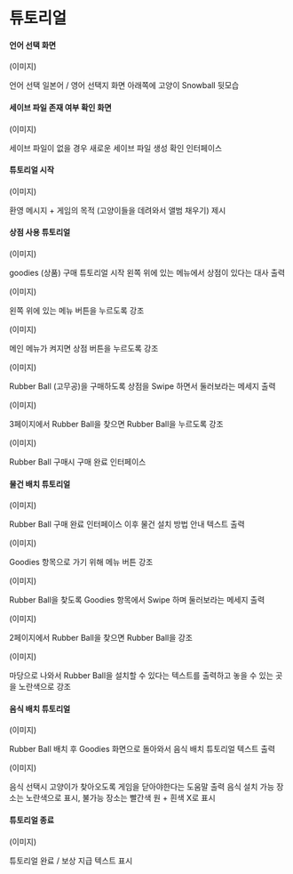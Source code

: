 ﻿# 튜토리얼
 
 #### 언어 선택 화면
 
 (이미지)
 
 언어 선택 일본어 / 영어 선택지
 화면 아래쪽에 고양이 Snowball 뒷모습
 
 #### 세이브 파일 존재 여부 확인 화면
 
 (이미지)
 
세이브 파일이 없을 경우 새로운 세이브 파일 생성 확인 인터페이스


#### 튜토리얼 시작

(이미지)

환영 메시지 + 게임의 목적 (고양이들을 데려와서 앨범 채우기) 제시 

#### 상점 사용 튜토리얼

(이미지)

goodies (상품) 구매 튜토리얼 시작
왼쪽 위에 있는 메뉴에서 상점이 있다는 대사 출력

(이미지)

왼쪽 위에 있는 메뉴 버튼을 누르도록 강조

(이미지)

메인 메뉴가 켜지면 상점 버튼을 누르도록 강조

(이미지)

Rubber Ball (고무공)을 구매하도록 상점을 Swipe 하면서 둘러보라는 메세지 출력

(이미지)

3페이지에서 Rubber Ball을 찾으면 Rubber Ball을 누르도록 강조

(이미지)

Rubber Ball 구매시 구매 완료 인터페이스

#### 물건 배치 튜토리얼

(이미지)

Rubber Ball 구매 완료 인터페이스 이후 물건 설치 방법 안내 텍스트 출력

(이미지)

Goodies 항목으로 가기 위해 메뉴 버튼 강조

(이미지)

Rubber Ball을 찾도록 Goodies 항목에서 Swipe 하며 둘러보라는 메세지 출력

(이미지)

2페이지에서 Rubber Ball을 찾으면 Rubber Ball을 강조

(이미지)

마당으로 나와서 Rubber Ball을 설치할 수 있다는 텍스트를 출력하고 놓을 수 있는 곳을 노란색으로 강조

#### 음식 배치 튜토리얼

(이미지)

Rubber Ball 배치 후 Goodies 화면으로 돌아와서 음식 배치 튜토리얼 텍스트 출력

(이미지)

음식 선택시 고양이가 찾아오도록 게임을 닫아야한다는 도움말 출력
음식 설치 가능 장소는 노란색으로 표시, 불가능 장소는 빨간색 원 + 흰색 X로 표시

#### 튜토리얼 종료

(이미지)

튜토리얼 완료 / 보상 지급 텍스트 표시
